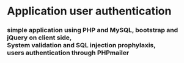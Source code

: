 # Application user authentication
<h3>simple application using PHP and MySQL, bootstrap and jQuery on client side,<br> System validation and SQL injection prophylaxis, <br> users authentication through PHPmailer</h3>
